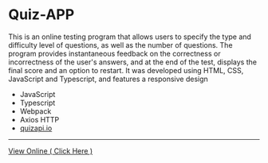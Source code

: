 # Quiz-APP

This is an online testing program that allows users to specify the type and difficulty level of questions, as well as the number of questions. The program provides instantaneous feedback on the correctness or incorrectness of the user's answers, and at the end of the test, displays the final score and an option to restart. It was developed using HTML, CSS, JavaScript and Typescript, and features a responsive design

- JavaScript
- Typescript
- Webpack
- Axios HTTP
- [quizapi.io](https://quizapi.io)

---

[View Online ( Click Here )](https://ahmad-karimigorji.github.io/Quiz-APP/)
